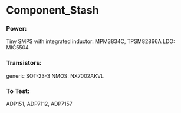 # Component_Stash

### Power:
Tiny SMPS with integrated inductor: MPM3834C, TPSM82866A
LDO: MIC5504

### Transistors:
generic SOT-23-3 NMOS: NX7002AKVL

### To Test:
ADP151, ADP7112, ADP7157
